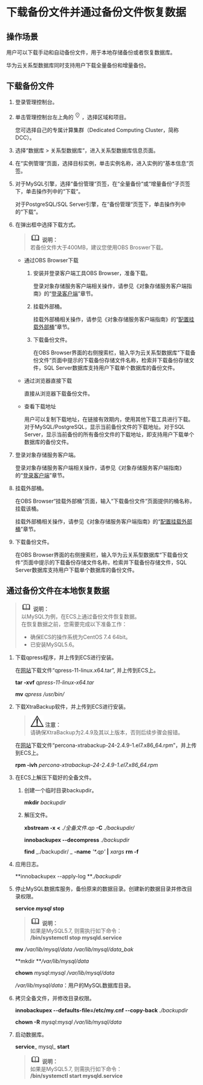 # 下载备份文件并通过备份文件恢复数据<a name="TOPIC_0142028580"></a>

## 操作场景<a name="s6741f8372bac44e4b3c91330f6a4f3c5"></a>

用户可以下载手动和自动备份文件，用于本地存储备份或者恢复数据库。

华为云关系型数据库同时支持用户下载全量备份和增量备份。

## 下载备份文件<a name="s86d05677d7cf4af2bcfa60fbd96a0b8b"></a>

1.  登录管理控制台。
2.  单击管理控制台左上角的![](figures/region.png)，选择区域和项目。

    您可选择自己的专属计算集群（Dedicated Computing Cluster，简称DCC）。

3.  选择“数据库  \>  关系型数据库“，进入关系型数据库信息页面。
4.  在“实例管理“页面，选择目标实例，单击实例名称，进入实例的“基本信息“页签。
5.  对于MySQL引擎，选择“备份管理“页签，在“全量备份“或“增量备份“子页签下，单击操作列中的“下载“。

    对于PostgreSQL/SQL Server引擎，在“备份管理“页签下，单击操作列中的“下载“。

6.  在弹出框中选择下载方式。

    >![](public_sys-resources/icon-note.gif) **说明：**   
    >若备份文件大于400MB，建议您使用OBS Broswer下载。  

    -   通过OBS Browser下载
        1.  安装并登录客户端工具OBS Browser，准备下载。

            登录对象存储服务客户端相关操作，请参见《对象存储服务客户端指南》的“[登录客户端](https://support.huaweicloud.com/clientogw-obs/zh-cn_topic_0045829058.html)”章节。

        2.  挂载外部桶。

            挂载外部桶相关操作，请参见《对象存储服务客户端指南》的“[配置挂载外部桶](https://support.huaweicloud.com/clientogw-obs/zh-cn_topic_0045829133.html)”章节。

        3.  下载备份文件。

            在OBS Browser界面的右侧搜索栏，输入华为云关系型数据库“下载备份文件“页面中提示的下载备份存储文件名称，检索并下载备份存储文件，SQL Server数据库支持用户下载单个数据库的备份文件。


    -   通过浏览器直接下载

        直接从浏览器下载备份文件。

    -   查看下载地址

        用户可以复制下载地址，在链接有效期内，使用其他下载工具进行下载。对于MySQL/PostgreSQL，显示当前备份文件的下载地址。对于SQL Server，显示当前备份的所有备份文件的下载地址，即支持用户下载单个数据库的备份文件。


7.  登录对象存储服务客户端。

    登录对象存储服务客户端相关操作，请参见《对象存储服务客户端指南》的“[登录客户端](https://support.huaweicloud.com/clientogw-obs/zh-cn_topic_0045829058.html)”章节。

8.  挂载外部桶。

    在OBS Browser“挂载外部桶“页面，输入“下载备份文件“页面提供的桶名称，挂载该桶。

    挂载外部桶相关操作，请参见《对象存储服务客户端指南》的“[配置挂载外部桶](https://support.huaweicloud.com/clientogw-obs/zh-cn_topic_0045829133.html)”章节。

9.  下载备份文件。

    在OBS Browser界面的右侧搜索栏，输入华为云关系型数据库“下载备份文件“页面中提示的下载备份存储文件名称，检索并下载备份存储文件，SQL Server数据库支持用户下载单个数据库的备份文件。


## 通过备份文件在本地恢复数据<a name="section19493181515310"></a>

>![](public_sys-resources/icon-note.gif) **说明：**   
>以MySQL为例，在ECS上通过备份文件恢复数据。  
>在恢复数据之前，您需要完成以下准备工作：  
>-   确保ECS的操作系统为CentOS 7.4 64bit。  
>-   已安装MySQL5.6。  

1.  下载qpress程序，并上传到ECS进行安装。

    在[网站](http://www.quicklz.com)下载文件“qpress-11-linux.x64.tar”, 并上传到ECS上。

    **tar -xvf** _qpress-11-linux-x64.tar_

    **mv** _qpress /usr/bin/_

2.  下载XtraBackup软件，并上传到ECS进行安装。

    >![](public_sys-resources/icon-notice.gif) **注意：**   
    >请确保XtraBackup为2.4.9及其以上版本，否则后续步骤会报错。  

    在[网站](https://www.percona.com/downloads/XtraBackup/LATEST/)下载文件“percona-xtrabackup-24-2.4.9-1.el7.x86\_64.rpm”，并上传到ECS上。

    **rpm -ivh** _percona-xtrabackup-24-2.4.9-1.el7.x86\_64.rpm_

3.  在ECS上解压下载好的全备文件。
    1.  创建一个临时目录backupdir。

        **mkdir** _backupdir_

    2.  解压文件。

        **xbstream  -x** **<** _./全备文件.qp_ **-C** _./backupdir/_

        **innobackupex  --decompress** _./backupdir_

        **find** _./backupdir/ _ **-name** _'\*.qp'_ **|** _xargs_ **rm -f**


4.  应用日志。

    **innobackupex --apply-log **_./backupdir_

5.  停止MySQL数据库服务，备份原来的数据目录。创建新的数据目录并修改目录权限。

    **service **_mysql_** stop**

    >![](public_sys-resources/icon-note.gif) **说明：**   
    >如果是MySQL5.7, 则需执行如下命令：  
    >**/bin/systemctl stop  mysqld.service**  

    **mv** _/var/lib/mysql/data /var/lib/mysql/data\_bak_

    **mkdir **_/var/lib/mysql/data_

    **chown** _mysql:mysql /var/lib/mysql/data_

    _/var/lib/mysql/data_：用户的MySQL数据库目录。

6.  拷贝全备文件，并修改目录权限。

    **innobackupex --defaults-file=/etc/my.cnf --copy-back** _./backupdir_

    **chown -R** _mysql:mysql /var/lib/mysql/data_

7.  启动数据库。

    **service**_ mysql_ **start**

    >![](public_sys-resources/icon-note.gif) **说明：**   
    >如果是MySQL5.7, 则需执行如下命令：  
    >**/bin/systemctl start  mysqld.service**  


